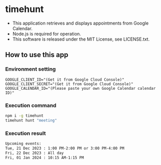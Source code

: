 # timehunt

- This application retrieves and displays appointments from Google Calendar.
- Node.js is required for operation.
- This software is released under the MIT License, see LICENSE.txt.


## How to use this app

### Environment setting

```.env
GOOGLE_CLIENT_ID="(Get it from Google Cloud Console)"
GOOGLE_CLIENT_SECRET="(Get it from Google Cloud Console)"
GOOGLE_CALENDAR_ID="(Please paste your own Google Calendar calendar ID)"
```

### Execution command

```bash
npm i -g timehunt
timehunt hunt "meeting"
```

### Execution result

```bash
Upcoming events:
Tue, 21 Dec 2023 : 1:00 PM-2:00 PM or 3:00 PM-4:00 PM
Fri, 22 Dec 2023 : All day
Fri, 01 Jan 2024 : 10:15 AM-1:15 PM
```